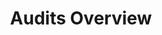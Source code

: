 ---
layout: article
title: Audits Overview
description: 
  - This template gives an overview about running Audits.
lang: en
weight: 650
isDraft: false
ref: Audits_Overview
category:
  - Food
  - Audit
  - Production
image: Audits_Overview_EN.png
download: Audits_Overview_EN.pbmx
overview_description:
overview_benefits:
overview_data_sources:
---